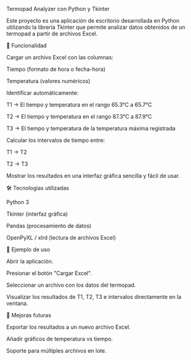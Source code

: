 Termopad Analyzer con Python y Tkinter

Este proyecto es una aplicación de escritorio desarrollada en Python utilizando la librería Tkinter que permite analizar datos obtenidos de un termopad a partir de archivos Excel.

🔹 Funcionalidad

Cargar un archivo Excel con las columnas:

Tiempo (formato de hora o fecha-hora)

Temperatura (valores numéricos)

Identificar automáticamente:

T1 → El tiempo y temperatura en el rango 65.3°C a 65.7°C

T2 → El tiempo y temperatura en el rango 87.3°C a 87.9°C

T3 → El tiempo y temperatura de la temperatura máxima registrada

Calcular los intervalos de tiempo entre:

T1 → T2

T2 → T3

Mostrar los resultados en una interfaz gráfica sencilla y fácil de usar.

🛠️ Tecnologías utilizadas

Python 3

Tkinter (interfaz gráfica)

Pandas (procesamiento de datos)

OpenPyXL / xlrd (lectura de archivos Excel)

📂 Ejemplo de uso

Abrir la aplicación.

Presionar el botón "Cargar Excel".

Seleccionar un archivo con los datos del termopad.

Visualizar los resultados de T1, T2, T3 e intervalos directamente en la ventana.

🚀 Mejoras futuras

Exportar los resultados a un nuevo archivo Excel.

Añadir gráficos de temperatura vs tiempo.

Soporte para múltiples archivos en lote.
